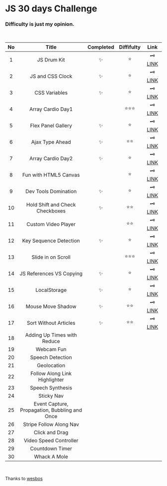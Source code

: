 # JS 30 days Challenge

### Difficulty is just **my opinion**.

<br>

| No  |                     Title                     | Completed | Diffifulty |                                  Link                                  |
| :-: | :-------------------------------------------: | :-------: | :--------: | :--------------------------------------------------------------------: |
|  1  |                  JS Drum Kit                  |    ✨     |    ⭐️     |                🗝 [LINK](/30days-challenge/01-drum-kit)                 |
|  2  |               JS and CSS Clock                |    ✨     |    ⭐️     |                  🗝 [LINK](/30days-challenge/02-clock)                  |
|  3  |                 CSS Variables                 |    ✨     |    ⭐️     |   🗝 [LINK](/03-playing-withh-css-variables-and-js/README.md)    |
|  4  |               Array Cardio Day1               |           |  ⭐️⭐️⭐️   |            🗝 [LINK](/04-array-cardio-day1/README.md)            |
|  5  |              Flex Panel Gallery               |    ✨     |    ⭐️     |        🗝 [LINK](/30days-challenge/05-flex-panels-image-gallery)        |
|  6  |                Ajax Type Ahead                |    ✨     |   ⭐️⭐️    |             🗝 [LINK](/30days-challenge/06-ajax-type-ahead)             |
|  7  |               Array Cardio Day2               |    ✨     |    ⭐️     |            🗝 [LINK](/07-array-cardio-day2/README.md)            |
|  8  |             Fun with HTML5 Canvas             |           |    ⭐️    |          🗝 [LINK](/30days-challenge/08-fun-with-html5-canvas)          |
|  9  |             Dev Tools Domination              |    ✨     |    ⭐️     |             🗝 [LINK](/30days-challenge/09-dev-tool-tricks)             |
| 10  |        Hold Shift and Check Checkboxes        |    ✨     |   ⭐️⭐️     | 🗝 [LINK](/30days-challenge/10-hold-shift-to-check-multiple-checkboxes) |
| 11  |              Custom Video Player              |           |   ⭐️⭐️     |        🗝 [LINK](11-custom-html5-video-player/README.md)        |
| 12  |            Key Sequence Detection             |    ✨     |    ⭐️      |          🗝 [LINK](/12-key-sequence-detection/README.md)         |
| 13  |              Slide in on Scroll               |           |   ⭐️⭐️⭐️   |     🗝 [LINK](/30days-challenge/13-slide-in-on-scroll)                 |
| 14  |           JS References VS Copying            |    ✨      |     ⭐️     |        🗝 [LINK](/30days-challenge/14-object-and-arrays)               |
| 15  |                 LocalStorage                  |    ✨      |   ⭐️       |        🗝 [LINK](/30days-challenge/15-local-storage)                   |
| 16  |               Mouse Move Shadow               |    ✨     |    ⭐️⭐️     |            🗝 [LINK](/16-mouse-move-shadow/README.md)                |
| 17  |             Sort Without Articles             |    ✨     |   ⭐️⭐️      |      🗝 [LINK](/17-sort-without-articles/README.md)           |
| 18  |          Adding Up Times with Reduce          |           |            |                                                                        |
| 19  |                  Webcam Fun                   |           |            |                                                                        |
| 20  |               Speech Detection                |           |            |                                                                        |
| 21  |                  Geolocation                  |           |            |                                                                        |
| 22  |         Follow Along Link Highlighter         |           |            |                                                                        |
| 23  |               Speech Synthesis                |           |            |                                                                        |
| 24  |                  Sticky Nav                   |           |            |                                                                        |
| 25  | Event Capture, Propagation, Bubbling and Once |           |            |                                                                        |
| 26  |            Stripe Follow Along Nav            |           |            |                                                                        |
| 27  |                Click and Drag                 |           |            |                                                                        |
| 28  |            Video Speed Controller             |           |            |                                                                        |
| 29  |                Countdown Timer                |           |            |                                                                        |
| 30  |                 Whack A Mole                  |           |            |                                                                        |

<br>

Thanks to [wesbos](https://github.com/wesbos/JavaScript30)
